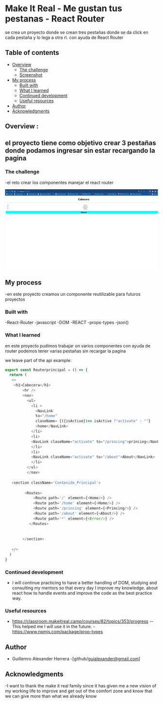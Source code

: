 # Make It Real - Me gustan tus pestanas - React Router


se crea un proyecto donde se crean tres pestañas  donde se da click en cada pestaña y lo lega a otra rl. con ayuda de React Router 


## Table of contents

- [Overview](#overview)
  - [The challenge](#the-challenge)
  - [Screenshot](#screenshot)
- [My process](#my-process)
  - [Built with](#built-with)
  - [What I learned](#what-i-learned)
  - [Continued development](#continued-development)
  - [Useful resources](#useful-resources)
- [Author](#author)
- [Acknowledgments](#acknowledgments)


## Overview :
el proyecto tiene como objetivo crear 3 pestañas donde podamos ingresar sin estar recargando la pagina 
-

### The challenge
-el reto crear los componentes manejar el react router


![](./src/assets/Screenshot_1.jpg)



## My process

-en este proyecto creamos un componente reutilizable para futuros proyectos 

### Built with

-React-Router
-javascript
-DOM
-REACT
-props-types
-json()

### What I learned



en este proyecto pudimos trabajar on varios componentes con ayuda de router podemos tener varias pestañas sin recargar la pagina 

we leave part of the api example:

```js
export const Routerprincipal = () => {
  return (
   <>
    <h1>Cabecera</h1>
        <hr />
        <nav>
          <ul>
            <li >
              <NavLink  
              to="/home" 
              claseName= {({isActive})=> isActive ?"activate" : ""}
              >home</NavLink>
            </li>
            <li>
            <NavLink claseName="activate" to="/princing">princing</NavLink>
            </li>
            <li>
            <NavLink claseName="activate" to="/about">About</NavLink>
            </li>
          </ul>
          </nav>  

   <section className='Contenido_Principal'> 
  
         <Routes>
             <Route path='/' element={<Home/>} />
             <Route path='/home' element={<Home/>} />
             <Route path='/princing' element={<Princing/>} />
             <Route path='/about' element={<About/>} />
             <Route path='*' element={<Error/>} />
           </Routes>
        
              
        </section>  
   
   </>
  )
}


```

### Continued development
- I will continue practicing to have a better handling of DOM, studying and consulting my mentors so that every day I improve my knowledge. about react how to handle events and improve the code as the best practice way.

 ### Useful resources
- https://classroom.makeitreal.camp/courses/82/topics/353/progress -- This helped me I will use it in the future.
-https://www.npmjs.com/package/prop-types

## Author


- Guillemro Alexander Herrera
-[github/guialexander@gmail.com]

## Acknowledgments

-I want to thank the make it real family since it has given me a new vision of my working life to improve and get out of the comfort zone and know that we can give more than what we already know

